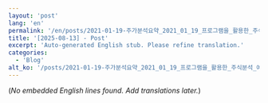 ```yaml
---
layout: 'post'
lang: 'en'
permalink: '/en/posts/2021-01-19-주가분석요약_2021_01_19_프로그램을_활용한_주식분석_예상결과_17_21_42/'
title: '[2025-08-13] - Post'
excerpt: 'Auto-generated English stub. Please refine translation.'
categories:
  - 'Blog'
alt_ko: '/posts/2021-01-19-주가분석요약_2021_01_19_프로그램을_활용한_주식분석_예상결과_17_21_42/'
---
```


(*No embedded English lines found. Add translations later.*)
